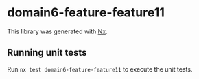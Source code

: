 # domain6-feature-feature11

This library was generated with [Nx](https://nx.dev).

## Running unit tests

Run `nx test domain6-feature-feature11` to execute the unit tests.
